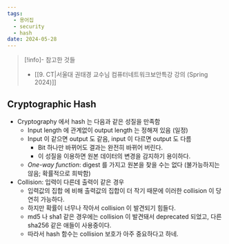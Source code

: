 ```yaml
---
tags:
  - 용어집
  - security
  - hash
date: 2024-05-28
---
```

> [!info]- 참고한 것들
> - [[9. CT|서울대 권태경 교수님 컴퓨터네트워크보안특강 강의 (Spring 2024)]]

## Cryptographic Hash

- Cryptography 에서 hash 는 다음과 같은 성질을 만족함
	- Input length 에 관계없이 output length 는 정해져 있음 (일정)
	- Input 이 같으면 output 도 같음, input 이 다르면 output 도 다름
		- Bit 하나만 바뀌어도 결과는 완전히 바뀌어 버린다.
		- 이 성질을 이용하면 원본 데이터의 변경을 감지하기 용이하다.
	- *One-way function*: digest 를 가지고 원본을 찾을 수는 없다 (불가능하지는 않음; 확률적으로 희박함)
- Collision: 입력이 다른데 출력이 같은 경우
    - 입력값의 집합 에 비해 출력값의 집합이 더 작기 때문에 이러한 collision 이 당연히 가능하다.
    - 하지만 확률이 너무나 작아서 collision 이 발견되기 힘들다.
    - md5 나 sha1 같은 경우에는 collision 이 발견돼서 deprecated 되었고, 다른 sha256 같은 애들이 사용중이다.
    - 따라서 hash 함수는 collision 보호가 아주 중요하다고 하네.